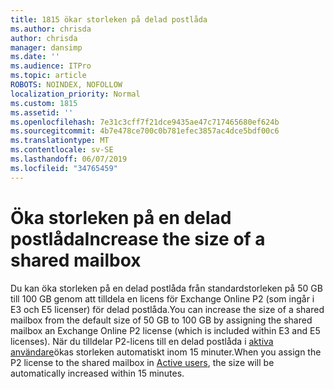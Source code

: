 ```yaml
---
title: 1815 ökar storleken på delad postlåda
ms.author: chrisda
author: chrisda
manager: dansimp
ms.date: ''
ms.audience: ITPro
ms.topic: article
ROBOTS: NOINDEX, NOFOLLOW
localization_priority: Normal
ms.custom: 1815
ms.assetid: ''
ms.openlocfilehash: 7e31c3cff7f21dce9435ae47c717465680ef624b
ms.sourcegitcommit: 4b7e478ce700c0b781efec3857ac4dce5bdf00c6
ms.translationtype: MT
ms.contentlocale: sv-SE
ms.lasthandoff: 06/07/2019
ms.locfileid: "34765459"
---
```

# <a name="increase-the-size-of-a-shared-mailbox"></a><span data-ttu-id="07a9d-102">Öka storleken på en delad postlåda</span><span class="sxs-lookup"><span data-stu-id="07a9d-102">Increase the size of a shared mailbox</span></span>

<span data-ttu-id="07a9d-103">Du kan öka storleken på en delad postlåda från standardstorleken på 50 GB till 100 GB genom att tilldela en licens för Exchange Online P2 (som ingår i E3 och E5 licenser) för delad postlåda.</span><span class="sxs-lookup"><span data-stu-id="07a9d-103">You can increase the size of a shared mailbox from the default size of 50 GB to 100 GB by assigning the shared mailbox an Exchange Online P2 license (which is included within E3 and E5 licenses).</span></span> <span data-ttu-id="07a9d-104">När du tilldelar P2-licens till en delad postlåda i [aktiva användare](https://portal.office.com/adminportal/home)ökas storleken automatiskt inom 15 minuter.</span><span class="sxs-lookup"><span data-stu-id="07a9d-104">When you assign the P2 license to the shared mailbox in [Active users](https://portal.office.com/adminportal/home), the size will be automatically increased within 15 minutes.</span></span>
